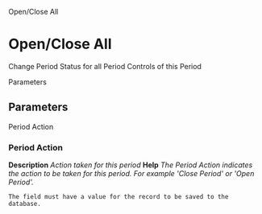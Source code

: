 
Open/Close All
# Open/Close All


Change Period Status for all Period Controls of this Period

Parameters
## Parameters


Period Action
### Period Action

**Description**
 *Action taken for this period*
**Help**
 *The Period Action indicates the action to be taken for this period.  For example 'Close Period' or 'Open Period'.*

```
The field must have a value for the record to be saved to the database.
```